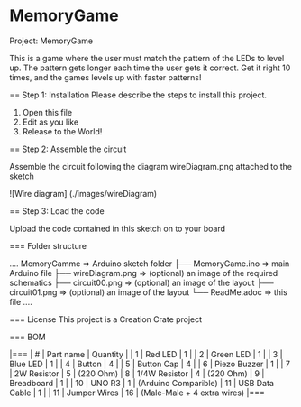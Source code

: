 # MemoryGame

Project: MemoryGame

This is a game where the user must match the pattern of the LEDs to level up. 
The pattern gets longer each time the user gets it correct. 
Get it right 10 times, and the games levels up with faster patterns!

== Step 1: Installation
Please describe the steps to install this project.

1. Open this file
2. Edit as you like
3. Release to the World!

== Step 2: Assemble the circuit

Assemble the circuit following the diagram wireDiagram.png attached to the sketch

![Wire diagram]
(./images/wireDiagram)

== Step 3: Load the code

Upload the code contained in this sketch on to your board

=== Folder structure

....
 MemoryGamme              => Arduino sketch folder
  ├── MemoryGame.ino      => main Arduino file
  ├── wireDiagram.png     => (optional) an image of the required schematics
  ├── circuit00.png       => (optional) an image of the layout
  ├── circuit01.png       => (optional) an image of the layout
  └── ReadMe.adoc         => this file
....

=== License
This project is a Creation Crate project

=== BOM

|===
| #  | Part name      | Quantity    |
| 1  | Red LED        | 1           |
| 2  | Green LED      | 1           |
| 3  | Blue LED       | 1           |
| 4  | Button         | 4           |
| 5  | Button Cap     | 4           |
| 6  | Piezo Buzzer   | 1           |
| 7  | 2W Resistor    | 5           | (220 Ohm)
| 8  | 1/4W Resistor  | 4           | (220 Ohm)
| 9  | Breadboard     | 1           |
| 10 | UNO R3         | 1           | (Arduino Comparible)
| 11 | USB Data Cable | 1           |
| 11 | Jumper Wires   | 16          | (Male-Male + 4 extra wires)
|===